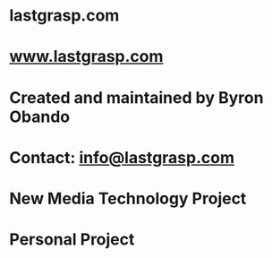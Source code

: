 # lastgrasp.com
# www.lastgrasp.com

# Created and maintained by Byron Obando
# Contact: info@lastgrasp.com

# New Media Technology Project
# Personal Project
